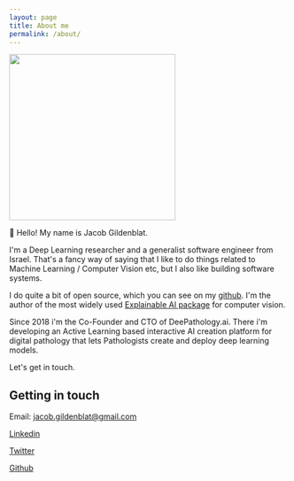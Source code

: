 ```yaml
---
layout: page
title: About me
permalink: /about/
---
```


<!-- ![Jacob]({{ site.url }}/assets/jacob.jpg =100x200)
 -->
 <img src="{{ site.url }}/assets/jacob.jpg" width="300">

👋 Hello! My name is Jacob Gildenblat.

I'm a Deep Learning researcher and a generalist software engineer from Israel. That's a fancy way of saying that I like to do things related to Machine Learning / Computer Vision etc, but I also like building software systems.

I do quite a bit of open source, which you can see on my [github](http://github.com/jacobgil).
I'm the author of the most widely used [Explainable AI package](https://github.com/jacobgil/pytorch-grad-cam) for computer vision.


Since 2018 i'm the Co-Founder and CTO of DeePathology.ai. There i'm developing an Active Learning based interactive AI creation platform for digital pathology that lets Pathologists create and deploy deep learning models.


Let's get in touch.

## Getting in touch
Email: jacob.gildenblat@gmail.com

[Linkedin](https://www.linkedin.com/in/jacob-gildenblat)

[Twitter](https://twitter.com/JacobGildenblat)

[Github](http://github.com/jacobgil)
